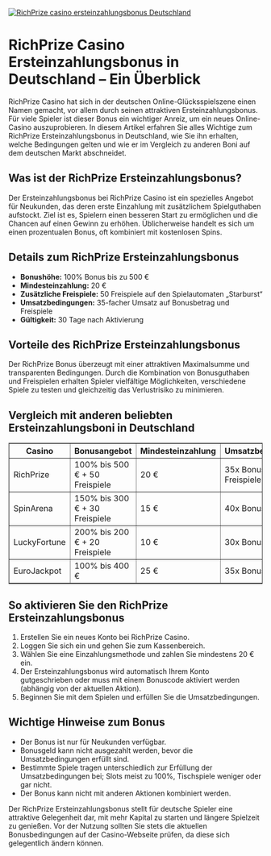 [![RichPrize casino ersteinzahlungsbonus Deutschland](https://123-caf.pages.dev/gitsignup.png)](https://vrmoo.ru/Bt82HjjY)

<h1>RichPrize Casino Ersteinzahlungsbonus in Deutschland – Ein Überblick</h1>  <p>RichPrize Casino hat sich in der deutschen Online-Glücksspielszene einen Namen gemacht, vor allem durch seinen attraktiven Ersteinzahlungsbonus. Für viele Spieler ist dieser Bonus ein wichtiger Anreiz, um ein neues Online-Casino auszuprobieren. In diesem Artikel erfahren Sie alles Wichtige zum RichPrize Ersteinzahlungsbonus in Deutschland, wie Sie ihn erhalten, welche Bedingungen gelten und wie er im Vergleich zu anderen Boni auf dem deutschen Markt abschneidet.</p>  <h2>Was ist der RichPrize Ersteinzahlungsbonus?</h2>  <p>Der Ersteinzahlungsbonus bei RichPrize Casino ist ein spezielles Angebot für Neukunden, das deren erste Einzahlung mit zusätzlichem Spielguthaben aufstockt. Ziel ist es, Spielern einen besseren Start zu ermöglichen und die Chancen auf einen Gewinn zu erhöhen. Üblicherweise handelt es sich um einen prozentualen Bonus, oft kombiniert mit kostenlosen Spins.</p>  <h2>Details zum RichPrize Ersteinzahlungsbonus</h2>  <ul>   <li><strong>Bonushöhe:</strong> 100% Bonus bis zu 500 €</li>   <li><strong>Mindesteinzahlung:</strong> 20 €</li>   <li><strong>Zusätzliche Freispiele:</strong> 50 Freispiele auf den Spielautomaten „Starburst“</li>   <li><strong>Umsatzbedingungen:</strong> 35-facher Umsatz auf Bonusbetrag und Freispiele</li>   <li><strong>Gültigkeit:</strong> 30 Tage nach Aktivierung</li> </ul>  <h2>Vorteile des RichPrize Ersteinzahlungsbonus</h2>  <p>Der RichPrize Bonus überzeugt mit einer attraktiven Maximalsumme und transparenten Bedingungen. Durch die Kombination von Bonusguthaben und Freispielen erhalten Spieler vielfältige Möglichkeiten, verschiedene Spiele zu testen und gleichzeitig das Verlustrisiko zu minimieren.</p>  <h2>Vergleich mit anderen beliebten Ersteinzahlungsboni in Deutschland</h2>  <table border="1" cellpadding="8" cellspacing="0">   <thead>     <tr>       <th>Casino</th>       <th>Bonusangebot</th>       <th>Mindesteinzahlung</th>       <th>Umsatzbedingungen</th>       <th>Freispiele</th>     </tr>   </thead>   <tbody>     <tr>       <td>RichPrize</td>       <td>100% bis 500 € + 50 Freispiele</td>       <td>20 €</td>       <td>35x Bonus + Freispiele</td>       <td>50 (Starburst)</td>     </tr>     <tr>       <td>SpinArena</td>       <td>150% bis 300 € + 30 Freispiele</td>       <td>15 €</td>       <td>40x Bonus</td>       <td>30 (Book of Dead)</td>     </tr>     <tr>       <td>LuckyFortune</td>       <td>200% bis 200 € + 20 Freispiele</td>       <td>10 €</td>       <td>30x Bonus</td>       <td>20 (Gonzo’s Quest)</td>     </tr>     <tr>       <td>EuroJackpot</td>       <td>100% bis 400 €</td>       <td>25 €</td>       <td>35x Bonus</td>       <td>Keine</td>     </tr>   </tbody> </table>  <h2>So aktivieren Sie den RichPrize Ersteinzahlungsbonus</h2>  <ol>   <li>Erstellen Sie ein neues Konto bei RichPrize Casino.</li>   <li>Loggen Sie sich ein und gehen Sie zum Kassenbereich.</li>   <li>Wählen Sie eine Einzahlungsmethode und zahlen Sie mindestens 20 € ein.</li>   <li>Der Ersteinzahlungsbonus wird automatisch Ihrem Konto gutgeschrieben oder muss mit einem Bonuscode aktiviert werden (abhängig von der aktuellen Aktion).</li>   <li>Beginnen Sie mit dem Spielen und erfüllen Sie die Umsatzbedingungen.</li> </ol>  <h2>Wichtige Hinweise zum Bonus</h2>  <ul>   <li>Der Bonus ist nur für Neukunden verfügbar.</li>   <li>Bonusgeld kann nicht ausgezahlt werden, bevor die Umsatzbedingungen erfüllt sind.</li>   <li>Bestimmte Spiele tragen unterschiedlich zur Erfüllung der Umsatzbedingungen bei; Slots meist zu 100%, Tischspiele weniger oder gar nicht.</li>   <li>Der Bonus kann nicht mit anderen Aktionen kombiniert werden.</li> </ul>  <p>Der RichPrize Ersteinzahlungsbonus stellt für deutsche Spieler eine attraktive Gelegenheit dar, mit mehr Kapital zu starten und längere Spielzeit zu genießen. Vor der Nutzung sollten Sie stets die aktuellen Bonusbedingungen auf der Casino-Webseite prüfen, da diese sich gelegentlich ändern können.</p>
